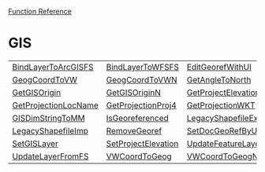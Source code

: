 [Function Reference](../README.md)

# GIS
| | | |
|---|---|---|
| [BindLayerToArcGISFS](../Functions/BindLayerToArcGISFS.md) | [BindLayerToWFSFS](../Functions/BindLayerToWFSFS.md) | [EditGeorefWithUI](../Functions/EditGeorefWithUI.md) |
| [GeogCoordToVW](../Functions/GeogCoordToVW.md) | [GeogCoordToVWN](../Functions/GeogCoordToVWN.md) | [GetAngleToNorth](../Functions/GetAngleToNorth.md) |
| [GetGISOrigin](../Functions/GetGISOrigin.md) | [GetGISOriginN](../Functions/GetGISOriginN.md) | [GetProjectElevation](../Functions/GetProjectElevation.md) |
| [GetProjectionLocName](../Functions/GetProjectionLocName.md) | [GetProjectionProj4](../Functions/GetProjectionProj4.md) | [GetProjectionWKT](../Functions/GetProjectionWKT.md) |
| [GISDimStringToMM](../Functions/GISDimStringToMM.md) | [IsGeoreferenced](../Functions/IsGeoreferenced.md) | [LegacyShapefileExp](../Functions/LegacyShapefileExp.md) |
| [LegacyShapefileImp](../Functions/LegacyShapefileImp.md) | [RemoveGeoref](../Functions/RemoveGeoref.md) | [SetDocGeoRefByUsrOrg](../Functions/SetDocGeoRefByUsrOrg.md) |
| [SetGISLayer](../Functions/SetGISLayer.md) | [SetProjectElevation](../Functions/SetProjectElevation.md) | [UpdateFeatureLayer](../Functions/UpdateFeatureLayer.md) |
| [UpdateLayerFromFS](../Functions/UpdateLayerFromFS.md) | [VWCoordToGeog](../Functions/VWCoordToGeog.md) | [VWCoordToGeogN](../Functions/VWCoordToGeogN.md) |

